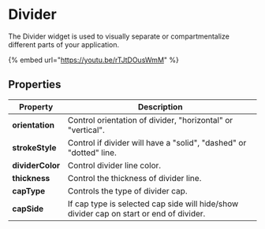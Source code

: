 # Divider

The Divider widget is used to visually separate or compartmentalize different parts of your application.

{% embed url="https://youtu.be/rTJtDOusWmM" %}

## Properties

| Property         | Description                                                                             |
| ---------------- | --------------------------------------------------------------------------------------- |
| **orientation**  | Control orientation of divider, "horizontal" or "vertical".                             |
| **strokeStyle**  | Control if divider will have a "solid", "dashed" or "dotted" line.                      |
| **dividerColor** | Control divider line color.                                                             |
| **thickness**    | Control the thickness of divider line.                                                  |
| **capType**      | Controls the type of divider cap.                                                       |
| **capSide**      | If cap type is selected cap side will hide/show divider cap on start or end of divider. |
